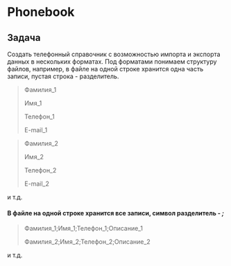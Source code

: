 # Phonebook
## Задача
Создать телефонный справочник с возможностью импорта и экспорта данных в нескольких форматах. Под форматами понимаем структуру файлов, например, в файле на одной строке хранится одна часть записи, пустая строка - разделитель.

>Фамилия_1
>
>Имя_1
>
>Телефон_1
>
>E-mail_1

>Фамилия_2
>
>Имя_2
>
>Телефон_2
>
>E-mail_2

и т.д.

#### В файле на одной строке хранится все записи, символ разделитель - *;*

>Фамилия_1;Имя_1;Телефон_1;Описание_1
>
>Фамилия_2;Имя_2;Телефон_2;Описание_2

и т.д.